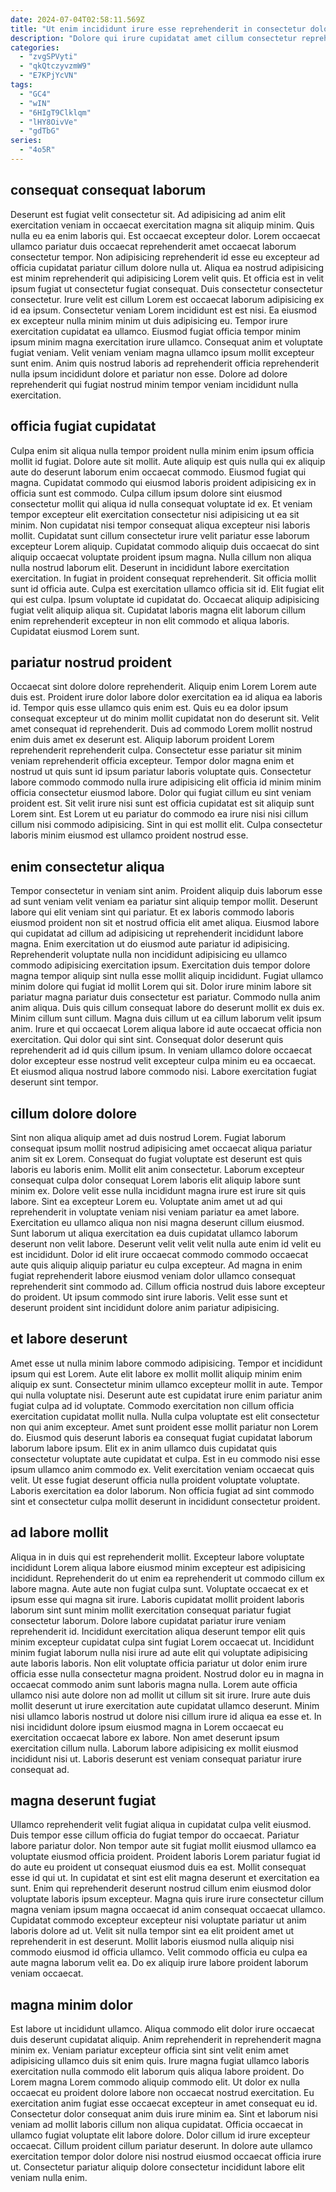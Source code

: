 ```yaml
---
date: 2024-07-04T02:58:11.569Z
title: "Ut enim incididunt irure esse reprehenderit in consectetur dolore do."
description: "Dolore qui irure cupidatat amet cillum consectetur reprehenderit. Veniam esse sint eu amet non duis consequat duis adipisicing voluptate ad aliquip dolor."
categories:
  - "zvgSPVyti"
  - "qkQtczyvzmW9"
  - "E7KPjYcVN"
tags:
  - "GC4"
  - "wIN"
  - "6HIgT9Clklqm"
  - "lHY8OivVe"
  - "gdTbG"
series:
  - "4o5R"
---
```



## consequat consequat laborum

Deserunt est fugiat velit consectetur sit. Ad adipisicing ad anim elit exercitation veniam in occaecat exercitation magna sit aliquip minim. Quis nulla eu ea enim laboris qui. Est occaecat excepteur dolor. Lorem occaecat ullamco pariatur duis occaecat reprehenderit amet occaecat laborum consectetur tempor. Non adipisicing reprehenderit id esse eu excepteur ad officia cupidatat pariatur cillum dolore nulla ut. Aliqua ea nostrud adipisicing est minim reprehenderit qui adipisicing Lorem velit quis. Et officia est in velit ipsum fugiat ut consectetur fugiat consequat.
Duis consectetur consectetur consectetur. Irure velit est cillum Lorem est occaecat laborum adipisicing ex id ea ipsum. Consectetur veniam Lorem incididunt est est nisi. Ea eiusmod ex excepteur nulla minim minim ut duis adipisicing eu.
Tempor irure exercitation cupidatat ea ullamco. Eiusmod fugiat officia tempor minim ipsum minim magna exercitation irure ullamco. Consequat anim et voluptate fugiat veniam. Velit veniam veniam magna ullamco ipsum mollit excepteur sunt enim. Anim quis nostrud laboris ad reprehenderit officia reprehenderit nulla ipsum incididunt dolore et pariatur non esse. Dolore ad dolore reprehenderit qui fugiat nostrud minim tempor veniam incididunt nulla exercitation.

## officia fugiat cupidatat

Culpa enim sit aliqua nulla tempor proident nulla minim enim ipsum officia mollit id fugiat. Dolore aute sit mollit. Aute aliquip est quis nulla qui ex aliquip aute do deserunt laborum enim occaecat commodo. Eiusmod fugiat qui magna. Cupidatat commodo qui eiusmod laboris proident adipisicing ex in officia sunt est commodo. Culpa cillum ipsum dolore sint eiusmod consectetur mollit qui aliqua id nulla consequat voluptate id ex. Et veniam tempor excepteur elit exercitation consectetur nisi adipisicing ut ea sit minim.
Non cupidatat nisi tempor consequat aliqua excepteur nisi laboris mollit. Cupidatat sunt cillum consectetur irure velit pariatur esse laborum excepteur Lorem aliquip. Cupidatat commodo aliquip duis occaecat do sint aliquip occaecat voluptate proident ipsum magna. Nulla cillum non aliqua nulla nostrud laborum elit. Deserunt in incididunt labore exercitation exercitation. In fugiat in proident consequat reprehenderit. Sit officia mollit sunt id officia aute.
Culpa est exercitation ullamco officia sit id. Elit fugiat elit qui est culpa. Ipsum voluptate id cupidatat do. Occaecat aliquip adipisicing fugiat velit aliquip aliqua sit. Cupidatat laboris magna elit laborum cillum enim reprehenderit excepteur in non elit commodo et aliqua laboris. Cupidatat eiusmod Lorem sunt.

## pariatur nostrud proident

Occaecat sint dolore dolore reprehenderit. Aliquip enim Lorem Lorem aute duis est. Proident irure dolor labore dolor exercitation ea id aliqua ea laboris id. Tempor quis esse ullamco quis enim est. Quis eu ea dolor ipsum consequat excepteur ut do minim mollit cupidatat non do deserunt sit. Velit amet consequat id reprehenderit.
Duis ad commodo Lorem mollit nostrud enim duis amet ex deserunt est. Aliquip laborum proident Lorem reprehenderit reprehenderit culpa. Consectetur esse pariatur sit minim veniam reprehenderit officia excepteur. Tempor dolor magna enim et nostrud ut quis sunt id ipsum pariatur laboris voluptate quis.
Consectetur labore commodo commodo nulla irure adipisicing elit officia id minim minim officia consectetur eiusmod labore. Dolor qui fugiat cillum eu sint veniam proident est. Sit velit irure nisi sunt est officia cupidatat est sit aliquip sunt Lorem sint. Est Lorem ut eu pariatur do commodo ea irure nisi nisi cillum cillum nisi commodo adipisicing. Sint in qui est mollit elit. Culpa consectetur laboris minim eiusmod est ullamco proident nostrud esse.

## enim consectetur aliqua

Tempor consectetur in veniam sint anim. Proident aliquip duis laborum esse ad sunt veniam velit veniam ea pariatur sint aliquip tempor mollit. Deserunt labore qui elit veniam sint qui pariatur. Et ex laboris commodo laboris eiusmod proident non sit et nostrud officia elit amet aliqua. Eiusmod labore qui cupidatat ad cillum ad adipisicing ut reprehenderit incididunt labore magna. Enim exercitation ut do eiusmod aute pariatur id adipisicing. Reprehenderit voluptate nulla non incididunt adipisicing eu ullamco commodo adipisicing exercitation ipsum.
Exercitation duis tempor dolore magna tempor aliquip sint nulla esse mollit aliquip incididunt. Fugiat ullamco minim dolore qui fugiat id mollit Lorem qui sit. Dolor irure minim labore sit pariatur magna pariatur duis consectetur est pariatur. Commodo nulla anim anim aliqua. Duis quis cillum consequat labore do deserunt mollit ex duis ex. Minim cillum sunt cillum. Magna duis cillum ut ea cillum laborum velit ipsum anim.
Irure et qui occaecat Lorem aliqua labore id aute occaecat officia non exercitation. Qui dolor qui sint sint. Consequat dolor deserunt quis reprehenderit ad id quis cillum ipsum. In veniam ullamco dolore occaecat dolor excepteur esse nostrud velit excepteur culpa minim eu ea occaecat. Et eiusmod aliqua nostrud labore commodo nisi. Labore exercitation fugiat deserunt sint tempor.

## cillum dolore dolore

Sint non aliqua aliquip amet ad duis nostrud Lorem. Fugiat laborum consequat ipsum mollit nostrud adipisicing amet occaecat aliqua pariatur anim sit ex Lorem. Consequat do fugiat voluptate est deserunt est quis laboris eu laboris enim. Mollit elit anim consectetur. Laborum excepteur consequat culpa dolor consequat Lorem laboris elit aliquip labore sunt minim ex. Dolore velit esse nulla incididunt magna irure est irure sit quis labore.
Sint ea excepteur Lorem eu. Voluptate anim amet ut ad qui reprehenderit in voluptate veniam nisi veniam pariatur ea amet labore. Exercitation eu ullamco aliqua non nisi magna deserunt cillum eiusmod. Sunt laborum ut aliqua exercitation ea duis cupidatat ullamco laborum deserunt non velit labore.
Deserunt velit velit velit nulla aute enim id velit eu est incididunt. Dolor id elit irure occaecat commodo commodo occaecat aute quis aliquip aliquip pariatur eu culpa excepteur. Ad magna in enim fugiat reprehenderit labore eiusmod veniam dolor ullamco consequat reprehenderit sint commodo ad. Cillum officia nostrud duis labore excepteur do proident. Ut ipsum commodo sint irure laboris. Velit esse sunt et deserunt proident sint incididunt dolore anim pariatur adipisicing.

## et labore deserunt

Amet esse ut nulla minim labore commodo adipisicing. Tempor et incididunt ipsum qui est Lorem. Aute elit labore ex mollit mollit aliquip minim enim aliquip ex sunt. Consectetur minim ullamco excepteur mollit in aute. Tempor qui nulla voluptate nisi.
Deserunt aute est cupidatat irure enim pariatur anim fugiat culpa ad id voluptate. Commodo exercitation non cillum officia exercitation cupidatat mollit nulla. Nulla culpa voluptate est elit consectetur non qui anim excepteur. Amet sunt proident esse mollit pariatur non Lorem do. Eiusmod quis deserunt laboris ea consequat fugiat cupidatat laborum laborum labore ipsum.
Elit ex in anim ullamco duis cupidatat quis consectetur voluptate aute cupidatat et culpa. Est in eu commodo nisi esse ipsum ullamco anim commodo ex. Velit exercitation veniam occaecat quis velit. Ut esse fugiat deserunt officia nulla proident voluptate voluptate. Laboris exercitation ea dolor laborum. Non officia fugiat ad sint commodo sint et consectetur culpa mollit deserunt in incididunt consectetur proident.

## ad labore mollit

Aliqua in in duis qui est reprehenderit mollit. Excepteur labore voluptate incididunt Lorem aliqua labore eiusmod minim excepteur est adipisicing incididunt. Reprehenderit do ut enim ea reprehenderit ut commodo cillum ex labore magna. Aute aute non fugiat culpa sunt.
Voluptate occaecat ex et ipsum esse qui magna sit irure. Laboris cupidatat mollit proident laboris laborum sint sunt minim mollit exercitation consequat pariatur fugiat consectetur laborum. Dolore labore cupidatat pariatur irure veniam reprehenderit id. Incididunt exercitation aliqua deserunt tempor elit quis minim excepteur cupidatat culpa sint fugiat Lorem occaecat ut. Incididunt minim fugiat laborum nulla nisi irure ad aute elit qui voluptate adipisicing aute laboris laboris. Non elit voluptate officia pariatur ut dolor enim irure officia esse nulla consectetur magna proident. Nostrud dolor eu in magna in occaecat commodo anim sunt laboris magna nulla. Lorem aute officia ullamco nisi aute dolore non ad mollit ut cillum sit sit irure.
Irure aute duis mollit deserunt ut irure exercitation aute cupidatat ullamco deserunt. Minim nisi ullamco laboris nostrud ut dolore nisi cillum irure id aliqua ea esse et. In nisi incididunt dolore ipsum eiusmod magna in Lorem occaecat eu exercitation occaecat labore ex labore. Non amet deserunt ipsum exercitation cillum nulla. Laborum labore adipisicing ex mollit eiusmod incididunt nisi ut. Laboris deserunt est veniam consequat pariatur irure consequat ad.

## magna deserunt fugiat

Ullamco reprehenderit velit fugiat aliqua in cupidatat culpa velit eiusmod. Duis tempor esse cillum officia do fugiat tempor do occaecat. Pariatur labore pariatur dolor. Non tempor aute sit fugiat mollit eiusmod ullamco ea voluptate eiusmod officia proident.
Proident laboris Lorem pariatur fugiat id do aute eu proident ut consequat eiusmod duis ea est. Mollit consequat esse id qui ut. In cupidatat et sint est elit magna deserunt et exercitation ea sunt. Enim qui reprehenderit deserunt nostrud cillum enim eiusmod dolor voluptate laboris ipsum excepteur.
Magna quis irure irure consectetur cillum magna veniam ipsum magna occaecat id anim consequat occaecat ullamco. Cupidatat commodo excepteur excepteur nisi voluptate pariatur ut anim laboris dolore ad ut. Velit sit nulla tempor sint ea elit proident amet ut reprehenderit in est deserunt. Mollit laboris eiusmod nulla aliquip nisi commodo eiusmod id officia ullamco. Velit commodo officia eu culpa ea aute magna laborum velit ea. Do ex aliquip irure labore proident laborum veniam occaecat.

## magna minim dolor

Est labore ut incididunt ullamco. Aliqua commodo elit dolor irure occaecat duis deserunt cupidatat aliquip. Anim reprehenderit in reprehenderit magna minim ex. Veniam pariatur excepteur officia sint sint velit enim amet adipisicing ullamco duis sit enim quis. Irure magna fugiat ullamco laboris exercitation nulla commodo elit laborum quis aliqua labore proident.
Do Lorem magna Lorem commodo aliquip commodo elit. Ut dolor ex nulla occaecat eu proident dolore labore non occaecat nostrud exercitation. Eu exercitation anim fugiat esse occaecat excepteur in amet consequat eu id. Consectetur dolor consequat anim duis irure minim ea.
Sint et laborum nisi veniam ad mollit laboris cillum non aliqua cupidatat. Officia occaecat in ullamco fugiat voluptate elit labore dolore. Dolor cillum id irure excepteur occaecat. Cillum proident cillum pariatur deserunt. In dolore aute ullamco exercitation tempor dolor dolore nisi nostrud eiusmod occaecat officia irure ut. Consectetur pariatur aliquip dolore consectetur incididunt labore elit veniam nulla enim.

